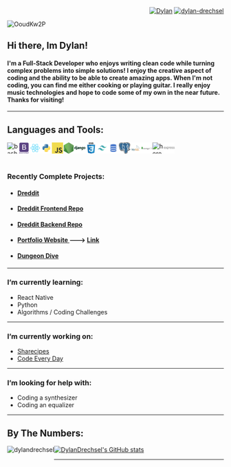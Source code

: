 <p align="right">
<a href="https://twitter.com/DylanDrechsel" target="blank"><img align="center" src="https://logos-world.net/wp-content/uploads/2020/04/Twitter-Emblem.png" alt="Dylan" height="30" width="60" /></a>
<a href="https://linkedin.com/in/dylan-drechsel" target="blank"><img align="center" src="https://image.flaticon.com/icons/png/512/174/174857.png" alt="dylan-drechsel" height="30" width="30" /></a>
</p>

![OoudKw2P](https://user-images.githubusercontent.com/78124357/116292016-3e138680-a763-11eb-8e54-ecce68f276ec.gif)




## Hi there, Im Dylan!

#### I'm a Full-Stack Developer who enjoys writing clean code while turning complex problems into simple solutions! I enjoy the creative aspect of coding and the ability to be able to create amazing apps. When I'm not coding, you can find me either cooking or playing guitar. I really enjoy music technologies and hope to code some of my own in the near future. Thanks for visiting!

---

## Languages and Tools:
<p align="left">
</a> <a href="https://expressjs.com" target="_blank"> <img src="https://raw.githubusercontent.com/devicons/devicon/master/icons/express/express-original-wordmark.svg" alt="express" width="26" height="26" aligh="left"/>
 <a href="https://www.gnu.org/software/bash/" target="_blank"> 
<img src="https://www.vectorlogo.zone/logos/gnu_bash/gnu_bash-icon.svg" alt="bash" img align="left" width="26" height="26"/> </a> <a href="https://getbootstrap.com" target="_blank"> <img src="https://raw.githubusercontent.com/devicons/devicon/master/icons/bootstrap/bootstrap-plain-wordmark.svg" alt="bootstrap" img align="left" width="26" height="26"/> </a> <a href="https://www.w3schools.com/css/" target="_blank"> <img 
<img align="left" alt="React" width="26px" src="https://raw.githubusercontent.com/github/explore/80688e429a7d4ef2fca1e82350fe8e3517d3494d/topics/react/react.png" />
<img align="left" alt="Python" width="26px" src="https://raw.githubusercontent.com/github/explore/80688e429a7d4ef2fca1e82350fe8e3517d3494d/topics/python/python.png" />
<img align="left" alt="Javascript" width="26px" src="https://raw.githubusercontent.com/github/explore/80688e429a7d4ef2fca1e82350fe8e3517d3494d/topics/javascript/javascript.png" />
<img align="left" alt="Node.js" width="26px" src="https://raw.githubusercontent.com/github/explore/80688e429a7d4ef2fca1e82350fe8e3517d3494d/topics/nodejs/nodejs.png" />
<img align="left" alt="Django" width="26px" src="https://raw.githubusercontent.com/github/explore/80688e429a7d4ef2fca1e82350fe8e3517d3494d/topics/django/django.png" />
<img align="left" alt="CSS3" width="26px" src="https://raw.githubusercontent.com/github/explore/80688e429a7d4ef2fca1e82350fe8e3517d3494d/topics/css/css.png" />
<img align="left" alt="HTML5" width="26px" src="https://raw.githubusercontent.com/github/explore/80688e429a7d4ef2fca1e82350fe8e3517d3494d/topics/tailwind/tailwind.png" />
<img align="left" alt="SQL" width="26px" src="https://raw.githubusercontent.com/github/explore/80688e429a7d4ef2fca1e82350fe8e3517d3494d/topics/sql/sql.png" />
<img align="left" alt="PostgreSQL" width="26px" src="https://raw.githubusercontent.com/github/explore/80688e429a7d4ef2fca1e82350fe8e3517d3494d/topics/postgresql/postgresql.png" />
<img align="left" alt="MySQL" width="26px" src="https://raw.githubusercontent.com/github/explore/80688e429a7d4ef2fca1e82350fe8e3517d3494d/topics/mysql/mysql.png" />
<img align="left" alt="MongoDB" width="26px" src="https://raw.githubusercontent.com/github/explore/80688e429a7d4ef2fca1e82350fe8e3517d3494d/topics/mongodb/mongodb.png" />
</a> <a href="https://expressjs.com" target="_blank" />
<a href="https://heroku.com" target="_blank"> <img src="https://www.vectorlogo.zone/logos/heroku/heroku-icon.svg" alt="heroku" width="26" height="26" align="left"/> </a>


<br />
<br />

### Recently Complete Projects:

- <h4> <a href="https://master.dvzb15cl8s3db.amplifyapp.com/"> Dreddit </a> </h4>
- <h4> <a href="https://github.com/DylanDrechsel/dreddit-frontend"> Dreddit Frontend Repo </a> </h4>
- <h4> <a href="https://github.com/DylanDrechsel/dreddit-backend"> Dreddit Backend Repo </a> </h4>
- <h4> <a href="https://github.com/DylanDrechsel/DylanDrechsel.com"> Portfolio Website </a> ---> <a href="https://www.dylandrechsel.com/"> Link </a> </h4> 
- <h4> <a href="https://github.com/DylanDrechsel/dungeon-dive"> Dungeon Dive </a> <h4>
 

---

### I’m currently learning:

<!-- BLOG-POST-LIST:START -->

- React Native
- Python
- Algorithms / Coding Challenges

<!-- BLOG-POST-LIST:END -->

---
### I’m currently working on:

<!-- BLOG-POST-LIST:START -->

- <a href="https://github.com/DylanDrechsel/sharecipes"> Sharecipes </a>
- <a href="https://github.com/DylanDrechsel/code-every-day" target="_blank"> Code Every Day </a>


<!-- BLOG-POST-LIST:END -->
---
### I’m looking for help with:

<!-- BLOG-POST-LIST:START -->

- Coding a synthesizer
- Coding an equalizer

<!-- BLOG-POST-LIST:END -->

---
## By The Numbers:

<p><img align="left" src="https://github-readme-stats.vercel.app/api/top-langs/?username=DylanDrechsel&layout=compact)](https://github.com/yourUserName/github-readme-stats" alt="dylandrechsel" height="200" /></p>

[![DylanDrechsel's GitHub stats](https://github-readme-stats.vercel.app/api?username=DylanDrechsel&theme=midnight-purple)](https://github.com/DylanDrechsel/github-readme-stats)

---


<!---
Here are some ideas to get you started:

- 🔭 I’m currently working on ...
- 🌱 I’m currently learning ...
- 👯 I’m looking to collaborate on ...
- 🤔 I’m looking for help with ...
- 💬 Ask me about ...
- 📫 How to reach me: ...
- 😄 Pronouns: ...
- ⚡ Fun fact: ...
-->
